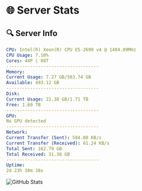 # 🌐 Server Stats
## 🔍 Server Info
```yaml
CPU: Intel(R) Xeon(R) CPU E5-2699 v4 @ 1404.09MHz
CPU Usage: 7.10%
Cores: 44P | 88T
-----------------------------------
Memory:
Current Usage: 7.27 GB/503.74 GB
Available: 493.12 GB
-----------------------------------
Disk:
Current Usage: 22.38 GB/1.71 TB
Free: 1.60 TB
-----------------------------------
GPU:
No GPU detected
-----------------------------------
Network:
Current Transfer (Sent): 584.08 KB/s
Current Transfer (Received): 61.24 KB/s
Total Sent: 162.79 GB
Total Received: 31.36 GB
-----------------------------------
Uptime:
2d 23h 30m 38s
```
![GitHub Stats](https://img.shields.io/badge/Updated-2025-04-22_16:39:26-blue)